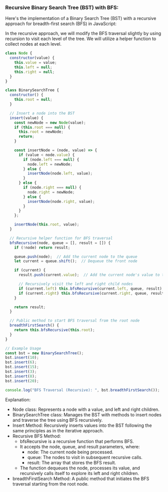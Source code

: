 ### Recursive Binary Search Tree (BST) with BFS:
Here's the implementation of a Binary Search Tree (BST) with a recursive approach for breadth-first search (BFS) in JavaScript:

In the recursive approach, we will modify the BFS traversal slightly by using recursion to visit each level of the tree. We will utilize a helper function to collect nodes at each level.
```js
class Node {
  constructor(value) {
    this.value = value;
    this.left = null;
    this.right = null;
  }
}

class BinarySearchTree {
  constructor() {
    this.root = null;
  }

  // Insert a node into the BST
  insert(value) {
    const newNode = new Node(value);
    if (this.root === null) {
      this.root = newNode;
      return;
    }

    const insertNode = (node, value) => {
      if (value < node.value) {
        if (node.left === null) {
          node.left = newNode;
        } else {
          insertNode(node.left, value);
        }
      } else {
        if (node.right === null) {
          node.right = newNode;
        } else {
          insertNode(node.right, value);
        }
      }
    };

    insertNode(this.root, value);
  }

  // Recursive helper function for BFS traversal
  bfsRecursive(node, queue = [], result = []) {
    if (!node) return result;

    queue.push(node);  // Add the current node to the queue
    let current = queue.shift();  // Dequeue the front node

    if (current) {
      result.push(current.value);  // Add the current node's value to the result

      // Recursively visit the left and right child nodes
      if (current.left) this.bfsRecursive(current.left, queue, result);
      if (current.right) this.bfsRecursive(current.right, queue, result);
    }

    return result;
  }

  // Public method to start BFS traversal from the root node
  breadthFirstSearch() {
    return this.bfsRecursive(this.root);
  }
}

// Example Usage
const bst = new BinarySearchTree();
bst.insert(10);
bst.insert(6);
bst.insert(15);
bst.insert(3);
bst.insert(8);
bst.insert(20);

console.log("BFS Traversal (Recursive): ", bst.breadthFirstSearch());
```
Explanation:
- Node class: Represents a node with a value, and left and right children.
- BinarySearchTree class: Manages the BST with methods to insert nodes and traverse the tree using BFS recursively.
- Insert Method: Recursively inserts values into the BST following the same principles as in the iterative approach.
- Recursive BFS Method:
  - bfsRecursive is a recursive function that performs BFS.
  - It accepts the node, queue, and result parameters, where:
    - node: The current node being processed.
    - queue: The nodes to visit in subsequent recursive calls.
    - result: The array that stores the BFS result.
  - The function dequeues the node, processes its value, and recursively calls itself to explore its left and right children.
- breadthFirstSearch Method: A public method that initiates the BFS traversal starting from the root node.
